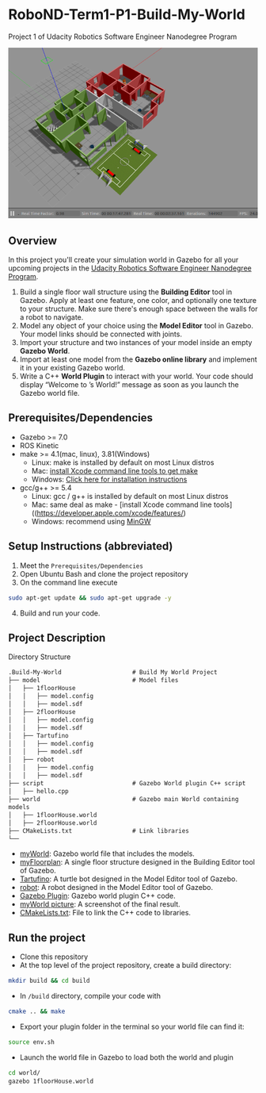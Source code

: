 # RoboND-Term1-P1-Build-My-World
Project 1 of Udacity Robotics Software Engineer Nanodegree Program

![Overview](/images/Model.png)  

## Overview  
In this project you'll create your simulation world in Gazebo for all your upcoming projects in the [Udacity Robotics Software Engineer Nanodegree Program](https://www.udacity.com/course/robotics-software-engineer--nd209).  
1. Build a single floor wall structure using the **Building Editor** tool in Gazebo. Apply at least one feature, one color, and optionally one texture to your structure. Make sure there's enough space between the walls for a robot to navigate.  
2. Model any object of your choice using the **Model Editor** tool in Gazebo. Your model links should be connected with joints.  
3. Import your structure and two instances of your model inside an empty **Gazebo World**.  
4. Import at least one model from the **Gazebo online library** and implement it in your existing Gazebo world.  
5. Write a C++ **World Plugin** to interact with your world. Your code should display “Welcome to ’s World!” message as soon as you launch the Gazebo world file.  
## Prerequisites/Dependencies  
* Gazebo >= 7.0  
* ROS Kinetic  
* make >= 4.1(mac, linux), 3.81(Windows)
  * Linux: make is installed by default on most Linux distros
  * Mac: [install Xcode command line tools to get make](https://developer.apple.com/xcode/features/)
  * Windows: [Click here for installation instructions](http://gnuwin32.sourceforge.net/packages/make.htm)
* gcc/g++ >= 5.4
  * Linux: gcc / g++ is installed by default on most Linux distros
  * Mac: same deal as make - [install Xcode command line tools]((https://developer.apple.com/xcode/features/)
  * Windows: recommend using [MinGW](http://www.mingw.org/)
## Setup Instructions (abbreviated)  
1. Meet the `Prerequisites/Dependencies`  
2. Open Ubuntu Bash and clone the project repository  
3. On the command line execute  
```bash
sudo apt-get update && sudo apt-get upgrade -y
```
4. Build and run your code.  
## Project Description  
Directory Structure  
```
.Build-My-World                    # Build My World Project 
├── model                          # Model files 
│   ├── 1floorHouse
│   │   ├── model.config
│   │   ├── model.sdf
│   ├── 2floorHouse
│   │   ├── model.config
│   │   ├── model.sdf
│   ├── Tartufino
│   │   ├── model.config
│   │   ├── model.sdf
│   ├── robot
│   │   ├── model.config
│   │   ├── model.sdf
├── script                         # Gazebo World plugin C++ script      
│   ├── hello.cpp
├── world                          # Gazebo main World containing models 
│   ├── 1floorHouse.world
│   ├── 2floorHouse.world
├── CMakeLists.txt                 # Link libraries 
└──   
```
- [myWorld](/world/1floorHouse.world): Gazebo world file that includes the models.  
- [myFloorplan](/model/1floorHouse): A single floor structure designed in the Building Editor tool of Gazebo.  
- [Tartufino](/model/Tartufino): A turtle bot designed in the Model Editor tool of Gazebo.  
- [robot](/model/robot): A robot designed in the Model Editor tool of Gazebo.  
- [Gazebo Plugin](/script/hello.cpp): Gazebo world plugin C++ code.  
- [myWorld picture](/images/myWorld.png): A screenshot of the final result.  
- [CMakeLists.txt](CMakeLists.txt): File to link the C++ code to libraries.  
## Run the project  
* Clone this repository
* At the top level of the project repository, create a build directory:  
```bash
mkdir build && cd build
```
* In `/build` directory, compile your code with  
```bash
cmake .. && make
```
* Export your plugin folder in the terminal so your world file can find it:  
```bash
source env.sh
```
* Launch the world file in Gazebo to load both the world and plugin  
```bash
cd world/
gazebo 1floorHouse.world
```


